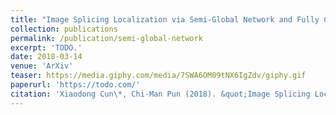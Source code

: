 ```yaml
---
title: "Image Splicing Localization via Semi-Global Network and Fully Connected Conditional Random Fields"
collection: publications
permalink: /publication/semi-global-network
excerpt: 'TODO.'
date: 2018-03-14
venue: 'ArXiv'
teaser: https://media.giphy.com/media/7SWA6OM09tNX6IgZdv/giphy.gif
paperurl: 'https://todo.com/'
citation: 'Xiaodong Cun\*, Chi-Man Pun (2018). &quot;Image Splicing Localization via Semi-Global Network and Fully Connected Conditional Random Fields&quot; <i>, ArXiv</i>.'
---
```


<!-- This paper is about the number 3. The number 4 is left for future work. -->

<!-- [Download paper here](http://academicpages.github.io/files/paper3.pdf) -->
